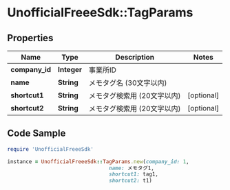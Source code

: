 # UnofficialFreeeSdk::TagParams

## Properties

Name | Type | Description | Notes
------------ | ------------- | ------------- | -------------
**company_id** | **Integer** | 事業所ID | 
**name** | **String** | メモタグ名 (30文字以内) | 
**shortcut1** | **String** | メモタグ検索用 (20文字以内) | [optional] 
**shortcut2** | **String** | メモタグ検索用 (20文字以内) | [optional] 

## Code Sample

```ruby
require 'UnofficialFreeeSdk'

instance = UnofficialFreeeSdk::TagParams.new(company_id: 1,
                                 name: メモタグ1,
                                 shortcut1: tag1,
                                 shortcut2: t1)
```


